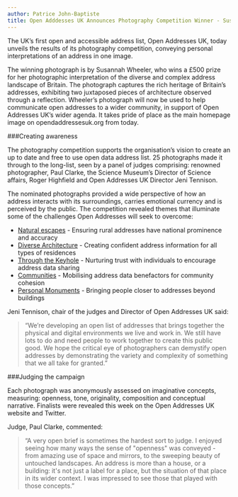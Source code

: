 ```yaml
---
author: Patrice John-Baptiste
title: Open Adddesses UK Announces Photography Competition Winner - Susannah Wheeler
---
```


The UK’s first open and accessible address list, Open Addresses UK, today unveils the results of its photography competition, conveying personal interpretations of an address in one image.

The winning photograph is by Susannah Wheeler, who wins a £500 prize for her photographic interpretation of the diverse and complex address landscape of Britain. The photograph captures the rich heritage of Britain’s addresses, exhibiting two juxtaposed pieces of architecture observed through a reflection. Wheeler’s photograph will now be used to help communicate open addresses to a wider community, in support of Open Addresses UK’s wider agenda. It takes pride of place as the main homepage image on opendaddressesuk.org from today.

###Creating awareness

The photography competition supports the organisation’s vision to create an up to date and free to use open data address list. 25 photographs made it through to the long-list, seen by a panel of judges comprising: renowned photographer, Paul Clarke, the Science Museum’s Director of Science affairs, Roger Highfield and Open Addresses UK Director Jeni Tennison.

The nominated photographs provided a wide perspective of how an address interacts with its surroundings, carries emotional currency and is perceived by the public. The competition revealed themes that illuminate some of the challenges Open Addresses will seek to overcome:

* [Natural escapes](https://alpha.openaddressesuk.org/blog/2015/03/03/natural-escapes) - Ensuring rural addresses have national prominence and accuracy
* [Diverse Architecture](https://alpha.openaddressesuk.org/blog/2015/03/03/diverse-architecture) - Creating confident address information for all types of residences
* [Through the Keyhole](https://alpha.openaddressesuk.org/blog/2015/03/04/through-the-keyhole) - Nurturing trust with individuals to encourage address data sharing
* [Communities](https://alpha.openaddressesuk.org/blog/2015/03/05/communities-shortlist) - Mobilising address data benefactors for community cohesion
* [Personal Monuments](https://alpha.openaddressesuk.org/blog/2015/03/05/personal-monuments) - Bringing people closer to addresses beyond buildings

Jeni Tennison, chair of the judges and Director of Open Addresses UK said:

> “We’re developing an open list of addresses that brings together the physical and digital environments we live and work in. We still have lots to do and need people to work together to create this public good.  We hope the critical eye of photographers can demystify open addresses by demonstrating the variety and complexity of something that we all take for granted.”

###Judging the campaign

Each photograph was anonymously assessed on imaginative concepts, measuring: openness, tone, originality, composition and conceptual narrative. Finalists were revealed this week on the Open Addresses UK website and Twitter.

Judge, Paul Clarke, commented:

> “A very open brief is sometimes the hardest sort to judge. I enjoyed seeing how many ways the sense of "openness" was conveyed - from amazing use of space and mirrors, to the sweeping beauty of untouched landscapes. An address is more than a house, or a building: it's not just a label for a place, but the situation of that place in its wider context. I was impressed to see those that played with those concepts.”
